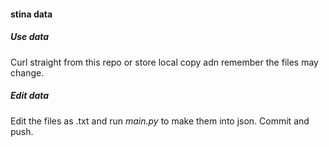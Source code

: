 #### stina data

##### Use data
Curl straight from this repo or store local copy adn remember the files may change.

##### Edit data
Edit the files as .txt and run *main.py* to make them into json. Commit and push.

